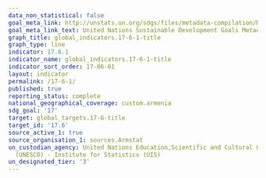 ```yaml
---
data_non_statistical: false
goal_meta_link: http://unstats.un.org/sdgs/files/metadata-compilation/Metadata-Goal-17.pdf
goal_meta_link_text: United Nations Sustainable Development Goals Metadata (pdf 468kB)
graph_title: global_indicators.17-6-1-title
graph_type: line
indicator: 17.6.1
indicator_name: global_indicators.17-6-1-title
indicator_sort_order: 17-06-01
layout: indicator
permalink: /17-6-1/
published: true
reporting_status: complete
national_geographical_coverage: custom.armenia
sdg_goal: '17'
target: global_targets.17-6-title
target_id: '17.6'
source_active_1: true
source_organisation_1: sources.Armstat
un_custodian_agency: United Nations Education,Scientific and Cultural Organisation
  (UNESCO) - Institute for Statistics (UIS)
un_designated_tier: '3'
---
```

